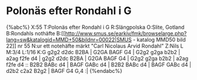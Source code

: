 # Polonäs efter Rondahl i G

{%abc%}
X:55
T:Polonäs efter Rondahl i G
R:Slängpolska
O:Slite, Gotland
B:Rondahls nothäfte
B:[[http://www.smus.se/earkiv/fmk/browselarge.php?lang=sw&katalogid=MMD+50&bildnr=00022|SMUS - katalog MMD50 bild 22]] nr 55
N:ur ett notehäfte märkt "Carl Nicolaus Arvid Rondahl"
Z:Nils L
M:3/4
L:1/16
K:G
g2g2 d2dc B2BA | G2GA BAGF G4   | G2g2 g2ga b2b2 | a2ag f2fe d4 |
g2g2 d2dc B2BA | G2GA BAGF G4   | G2g2 g2ga b2b2 | a2ag f2fe d4 ::
B2B2 BABc d4   | BAGF GABc d4   | B2B2 BABc d4   | BAGF GABc d4 |
d2b2 c2a2 B2g2 | BAGF G4   G,4 :|
{%endabc%}
